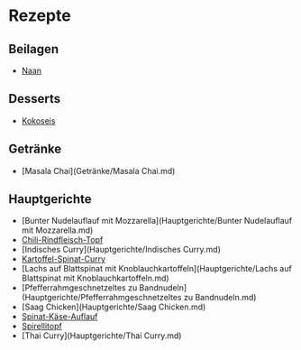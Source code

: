 Rezepte
=======

Beilagen
--------

* [Naan](Beilagen/Naan.md)


Desserts
--------

* [Kokoseis](Desserts/Kokoseis.md)


Getränke
--------

* [Masala Chai](Getränke/Masala Chai.md)


Hauptgerichte
-------------

* [Bunter Nudelauflauf mit Mozzarella](Hauptgerichte/Bunter Nudelauflauf mit Mozzarella.md)
* [Chili-Rindfleisch-Topf](Hauptgerichte/Chili-Rindfleisch-Topf.md)
* [Indisches Curry](Hauptgerichte/Indisches Curry.md)
* [Kartoffel-Spinat-Curry](Hauptgerichte/Kartoffel-Spinat-Curry.md)
* [Lachs auf Blattspinat mit Knoblauchkartoffeln](Hauptgerichte/Lachs auf Blattspinat mit Knoblauchkartoffeln.md)
* [Pfefferrahmgeschnetzeltes zu Bandnudeln](Hauptgerichte/Pfefferrahmgeschnetzeltes zu Bandnudeln.md)
* [Saag Chicken](Hauptgerichte/Saag Chicken.md)
* [Spinat-Käse-Auflauf](Hauptgerichte/Spinat-Käse-Auflauf.md)
* [Spirellitopf](Hauptgerichte/Spirellitopf.md)
* [Thai Curry](Hauptgerichte/Thai Curry.md)
